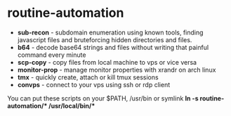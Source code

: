 # routine-automation

- **sub-recon** - subdomain enumeration using known tools, finding javascript files and bruteforcing hidden directories and files.
- **b64** - decode base64 strings and files without writing that painful command every minute
- **scp-copy** - copy files from local machine to vps or vice versa
- **monitor-prop** - manage monitor properties with xrandr on arch linux
- **tmx** - quickly create, attach or kill tmux sessions
- **convps** - connect to your vps using ssh or rdp client

You can put these scripts on your $PATH, /usr/bin or symlink __ln -s routine-automation/* /usr/local/bin/*__
